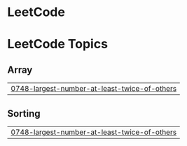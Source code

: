 # LeetCode
<!---LeetCode Topics Start-->
# LeetCode Topics
## Array
|  |
| ------- |
| [0748-largest-number-at-least-twice-of-others](https://github.com/raavan-55/LeetCode/tree/master/0748-largest-number-at-least-twice-of-others) |
## Sorting
|  |
| ------- |
| [0748-largest-number-at-least-twice-of-others](https://github.com/raavan-55/LeetCode/tree/master/0748-largest-number-at-least-twice-of-others) |
<!---LeetCode Topics End-->